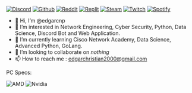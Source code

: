 [![Discord](https://discord-md-badge.vercel.app/api/shield/255686217302147072?theme=discord&style=flat)](https://www.discord.com/users/255686217302147072) [![Github](https://img.shields.io/badge/GitHub-100000?style=flat&logo=github&logoColor=white)](https://www.github.com/edgarcnp) [![Reddit](https://img.shields.io/badge/Reddit-FF4500?style=flat&logo=reddit&logoColor=white)](https://www.reddit.com/user/Pecorino-Romano) [![Replit](https://img.shields.io/badge/replit-667881?style=flat&logo=replit&logoColor=white)](https://replit.com/@edgarcnp) [![Steam](https://img.shields.io/badge/Steam-000000?style=flat&logo=steam&logoColor=white)](https://steamcommunity.com/id/officialedgarc) [![Twitch](https://img.shields.io/badge/Twitch-9146FF?style=flat&logo=twitch&logoColor=white)](https://www.twitch.tv/pecorinoromano) [![Spotify](https://img.shields.io/badge/Spotify-1ED760?&style=flat&logo=spotify&logoColor=white)](https://open.spotify.com/user/christian.edgar?si=501ec8cf3bf34cf5)

- 👋 Hi, I’m @edgarcnp
- 👀 I’m interested in Network Engineering, Cyber Security, Python, Data Science, Discord Bot and Web Application.
- 🌱 I’m currently learning Cisco Network Academy, Data Science, Advanced Python, GoLang.
- 💞️ I’m looking to collaborate on *nothing*
- 📫 How to reach me : edgarchristian2000@gmail.com

PC Specs: 

![AMD](https://img.shields.io/badge/AMD-Ryzen_9_5900X-ED1C24?style=for-the-badge&logo=amd&logoColor=white)
![Nvidia](https://img.shields.io/badge/NVIDIA-RTX3080-76B900?style=for-the-badge&logo=nvidia&logoColor=white)

<!---
edgarcnp/edgarcnp is a ✨ special ✨ repository because its `README.md` (this file) appears on your GitHub profile.
You can click the Preview link to take a look at your changes.
--->
